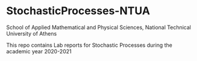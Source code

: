 # StochasticProcesses-NTUA

School of Applied Mathematical and Physical Sciences, National Technical University of Athens


This repo contains Lab reports for Stochastic Processes during the academic year 2020-2021
